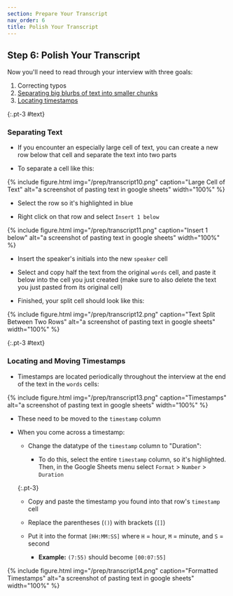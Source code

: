 ```yaml
---
section: Prepare Your Transcript
nav_order: 6
title: Polish Your Transcript
---
```



## Step 6: Polish Your Transcript

Now you'll need to read through your interview with three goals:

1. Correcting typos
2. [Separating big blurbs of text into smaller chunks](#text)
3. [Locating timestamps](#time)

{:.pt-3 #text}
### Separating Text

- If you encounter an especially large cell of text, you can create a new row below that cell and separate the text into two parts

- To separate a cell like this:

{% include figure.html img="/prep/transcript10.png" caption="Large Cell of Text" alt="a screenshot of pasting text in google sheets" width="100%" %}

- Select the row so it's highlighted in blue

- Right click on that row and select `Insert 1 below`

{% include figure.html img="/prep/transcript11.png" caption="Insert 1 below" alt="a screenshot of pasting text in google sheets" width="100%" %}

- Insert the speaker's initials into the new `speaker` cell

- Select and copy half the text from the original `words` cell, and paste it below into the cell you just created (make sure to also delete the text you just pasted from its original cell)

- Finished, your split cell should look like this:

{% include figure.html img="/prep/transcript12.png" caption="Text Split Between Two Rows" alt="a screenshot of pasting text in google sheets" width="100%" %}

{:.pt-3 #text}
### Locating and Moving Timestamps

- Timestamps are located periodically throughout the interview at the end of the text in the `words` cells:

{% include figure.html img="/prep/transcript13.png" caption="Timestamps" alt="a screenshot of pasting text in google sheets" width="100%" %}

- These need to be moved to the `timestamp` column

- When you come across a timestamp:

    - Change the datatype of the `timestamp` column to "Duration":

        - To do this, select the entire `timestamp` column, so it's highlighted. Then, in the Google Sheets menu select `Format` > `Number` > `Duration`

    {:.pt-3}
    - Copy and paste the timestamp you found into that row's `timestamp` cell

    - Replace the parentheses (`()`) with brackets (`[]`)

    - Put it into the format `[HH:MM:SS]` where `H` = hour, `M` = minute, and `S` = second

        - **Example:** `(7:55)` should become `[00:07:55]`

{% include figure.html img="/prep/transcript14.png" caption="Formatted Timestamps" alt="a screenshot of pasting text in google sheets" width="100%" %}
